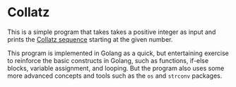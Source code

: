 Collatz
=======

This is a simple program that takes takes a positive integer as input and prints the
[Collatz sequence](https://en.wikipedia.org/wiki/Collatz_conjecture) starting at the given number.

This program is implemented in Golang as a quick, but entertaining exercise to reinforce the basic
constructs in Golang, such as functions, if-else blocks, variable assignment, and looping. But the
program also uses some more advanced concepts and tools such as the `os` and `strconv` packages.
